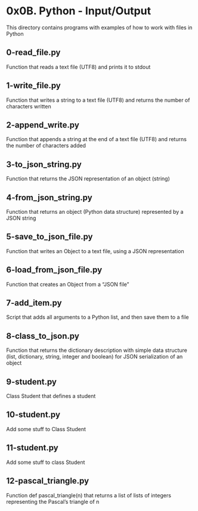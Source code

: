 # 0x0B. Python - Input/Output

This directory contains programs with examples of how to work with files in Python

## 0-read_file.py

Function that reads a text file (UTF8) and prints it to stdout

## 1-write_file.py

Function that writes a string to a text file (UTF8) and returns the number of characters written

## 2-append_write.py

Function that appends a string at the end of a text file (UTF8) and returns the number of characters added

## 3-to_json_string.py

Function that returns the JSON representation of an object (string)

## 4-from_json_string.py

Function that returns an object (Python data structure) represented by a JSON string

## 5-save_to_json_file.py

Function that writes an Object to a text file, using a JSON representation

## 6-load_from_json_file.py

Function that creates an Object from a “JSON file”

## 7-add_item.py

Script that adds all arguments to a Python list, and then save them to a file

## 8-class_to_json.py

Function that returns the dictionary description with simple data structure (list, dictionary, string, integer and boolean) for JSON serialization of an object

## 9-student.py

Class Student that defines a student

## 10-student.py

Add some stuff to Class Student

## 11-student.py

Add some stuff to class Student

## 12-pascal_triangle.py

Function def pascal_triangle(n) that returns a list of lists of integers representing the Pascal’s triangle of n
